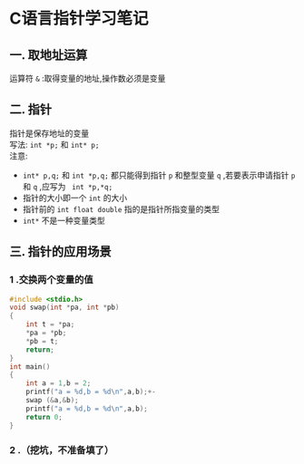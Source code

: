 # C语言指针学习笔记
## 一. 取地址运算
运算符 `&` :取得变量的地址,操作数必须是变量  
## 二. 指针
指针是保存地址的变量  
写法: `int *p;` 和 `int* p;`   
注意:
* `int* p,q;` 和 `int *p,q;` 都只能得到指针 `p` 和整型变量 `q` ,若要表示申请指针 `p` 和 `q` ,应写为 ` int *p,*q;` 
* 指针的大小即一个 `int` 的大小  
* 指针前的 `int float double` 指的是指针所指变量的类型  
* `int*` 不是一种变量类型

## 三. 指针的应用场景
### 1 .交换两个变量的值
``` C
#include <stdio.h>
void swap(int *pa, int *pb)
{
    int t = *pa;
    *pa = *pb;
    *pb = t;
    return;
}
int main()
{
    int a = 1,b = 2;
    printf("a = %d,b = %d\n",a,b);+-
    swap (&a,&b);
    printf("a = %d,b = %d\n",a,b);
    return 0;
}
```
### 2 .（挖坑，不准备填了）